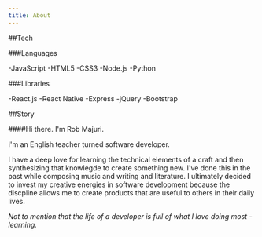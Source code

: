 ```yaml
---
title: About
---
```


##Tech

###Languages

-JavaScript
-HTML5
-CSS3
-Node.js
-Python

###Libraries

-React.js
-React Native
-Express
-jQuery
-Bootstrap

##Story

####Hi there. I'm Rob Majuri.

I'm an English teacher turned software developer.

I have a deep love for learning the technical elements of a craft and then synthesizing that knowlegde to create something new. I've done this in the past while composing music and writing and literature. I ultimately decided to invest my creative energies in software development because the discpline allows me to create products that are useful to others in their daily lives.

_Not to mention that the life of a developer is full of what I love doing most - learning._
